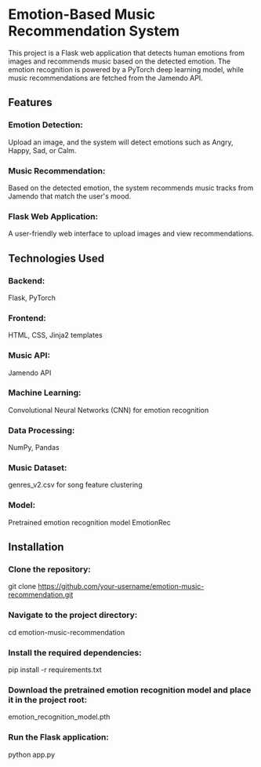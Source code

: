 # Emotion-Based Music Recommendation System
This project is a Flask web application that detects human emotions from images and recommends music based on the detected emotion. The emotion recognition is powered by a PyTorch deep learning model, while music recommendations are fetched from the Jamendo API.

## Features
### Emotion Detection: 
Upload an image, and the system will detect emotions such as Angry, Happy, Sad, or Calm.
### Music Recommendation: 
Based on the detected emotion, the system recommends music tracks from Jamendo that match the user's mood.
### Flask Web Application:
A user-friendly web interface to upload images and view recommendations.
## Technologies Used
### Backend: 
Flask, PyTorch
### Frontend: 
HTML, CSS, Jinja2 templates
### Music API: 
Jamendo API
### Machine Learning: 
Convolutional Neural Networks (CNN) for emotion recognition
### Data Processing: 
NumPy, Pandas
### Music Dataset: 
genres_v2.csv for song feature clustering
### Model: 
Pretrained emotion recognition model EmotionRec

## Installation
### Clone the repository:
git clone https://github.com/your-username/emotion-music-recommendation.git

### Navigate to the project directory:
cd emotion-music-recommendation

### Install the required dependencies:
pip install -r requirements.txt

### Download the pretrained emotion recognition model and place it in the project root:
emotion_recognition_model.pth

### Run the Flask application:
python app.py
